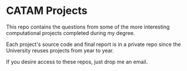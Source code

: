 # CATAM Projects

This repo contains the questions from some of the more interesting computational projects completed during my degree.

Each project's source code and final report is in a private repo since the University reuses projects from year to year.

If you desire access to these repos, just drop me an email.

